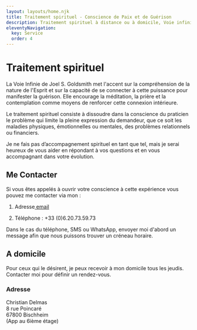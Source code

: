 ```yaml
---
layout: layouts/home.njk
title: Traitement spirituel - Conscience de Paix et de Guérison
description: Traitement spirituel à distance ou à domicile, Voie infinie, Joel S. Goldsmith.
eleventyNavigation:
  key: Service
  order: 4
---
```



# Traitement spirituel

La Voie Infinie de Joel S. Goldsmith met l'accent sur la compréhension de la nature de l'Esprit et sur la capacité de se connecter à cette puissance pour manifester la guérison. Elle encourage la méditation, la prière et la contemplation comme moyens de renforcer cette connexion intérieure.
<p>Le traitement spirituel consiste à dissoudre dans la conscience du praticien le problème qui limite la pleine expression du demandeur, que ce soit les maladies physiques, émotionnelles ou mentales, des problèmes relationnels ou financiers.</p>

<p>Je ne fais pas d’accompagnement spirituel en tant que tel, mais je serai heureux de vous aider en répondant à vos questions et en vous accompagnant dans votre évolution.</p> 




## Me Contacter

Si vous êtes appelés à ouvrir votre conscience à cette expérience vous pouvez me contacter via mon :


1. Adresse<a href="mailto:c.delmas67@gmail.com"> email</a>  

2. Téléphone : +33 (0)6.20.73.59.73

Dans le cas du téléphone, SMS ou WhatsApp, envoyer moi d'abord un message afin que nous puissons trouver un créneau horaire.


## A domicile
Pour ceux qui le désirent, je peux recevoir à mon domicile tous les jeudis. Contacter moi pour définir un rendez-vous.



<h3> Adresse </h3>

Christian Delmas  
8 rue Poincaré  
67800 Bischheim  
(App au 6ième étage)



